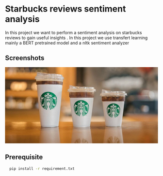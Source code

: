
# Starbucks reviews sentiment analysis



In this project we want to perform a sentiment analysis on starbucks reviews to gain useful insights . In this project we use transfert learning mainly a BERT pretrained model and a nltk sentiment analyzer


## Screenshots

![Coffee](coffee_cover.jpg)



## Prerequisite



```bash
  pip install -r requirement.txt
```
    
